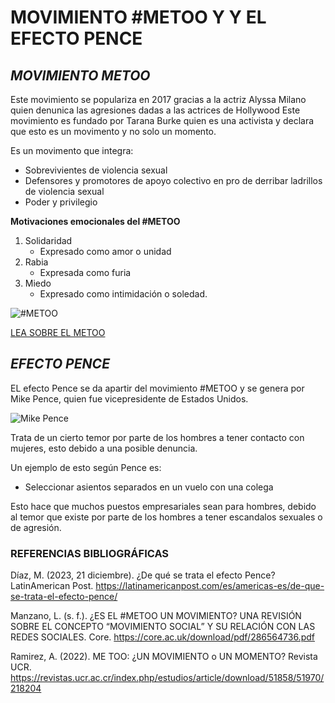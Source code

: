 # **MOVIMIENTO #METOO Y Y EL EFECTO PENCE**


## _MOVIMIENTO METOO_
Este movimiento se populariza en 2017 gracias a la actriz Alyssa Milano quien denunica las agresiones dadas a las actrices de Hollywood
Este movimiento es fundado por Tarana Burke quien es una activista y declara que esto es un movimento y no solo un momento.

Es un movimento que integra:

* Sobrevivientes de violencia sexual
* Defensores y promotores de apoyo colectivo en pro de derribar ladrillos de violencia sexual
* Poder y privilegio

**Motivaciones emocionales del #METOO**
1. Solidaridad
    - Expresado como amor o unidad
2. Rabia
    - Expresada como furia
3. Miedo
    - Expresado como intimidación o soledad.

![#METOO](https://www.ipsos.com/sites/default/files/ct/news_and_polls/2018-03/metoo.jpg)


[LEA SOBRE EL METOO](https://core.ac.uk/download/pdf/286564736.pdf)


## _EFECTO PENCE_

EL efecto Pence se da apartir del movimiento #METOO y se genera por Mike Pence, quien fue vicepresidente de Estados Unidos.

![Mike Pence](https://st1.uvnimg.com/dims4/default/c222e36/2147483647/thumbnail/400x225/quality/75/?url=http%3A%2F%2Fuvn-brightspot.s3.amazonaws.com%2Fc4%2F21%2F7c70290e432789ee1e85ca948717%2F2016-10-05t014106z-786172675-ht1eca504o260-rtrmadp-3-usa-election-debate.JPG)

Trata de un cierto temor por parte de los hombres a tener contacto con mujeres, esto debido a una posible denuncia.

Un ejemplo de esto según Pence es:
* Seleccionar asientos separados en un vuelo con una colega

Esto hace que muchos puestos empresariales sean para hombres, debido al temor que existe por parte de los hombres a tener escandalos sexuales o de agresión.


### REFERENCIAS BIBLIOGRÁFICAS

Díaz, M. (2023, 21 diciembre). ¿De qué se trata el efecto Pence? LatinAmerican Post. https://latinamericanpost.com/es/americas-es/de-que-se-trata-el-efecto-pence/

Manzano, L. (s. f.). ¿ES EL #METOO UN MOVIMIENTO? UNA REVISIÓN SOBRE EL CONCEPTO “MOVIMIENTO SOCIAL” Y SU RELACIÓN CON LAS REDES SOCIALES. Core. https://core.ac.uk/download/pdf/286564736.pdf

Ramirez, A. (2022). ME TOO: ¿UN MOVIMIENTO o UN MOMENTO? Revista UCR. https://revistas.ucr.ac.cr/index.php/estudios/article/download/51858/51970/218204




